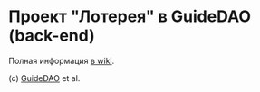 # Проект "Лотерея" в GuideDAO (back-end)

Полная информация [в wiki](https://github.com/guidedao/lottery-backend/wiki).

(c) [GuideDAO](https://guidedao.xyz/) et al.